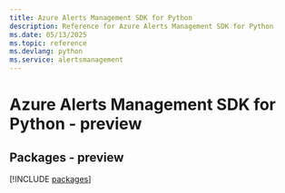 ```yaml
---
title: Azure Alerts Management SDK for Python
description: Reference for Azure Alerts Management SDK for Python
ms.date: 05/13/2025
ms.topic: reference
ms.devlang: python
ms.service: alertsmanagement
---
```

# Azure Alerts Management SDK for Python - preview
## Packages - preview
[!INCLUDE [packages](alerts-management-index.md)]